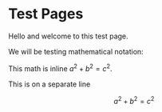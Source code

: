 # Test Pages

Hello and welcome to this test page.

We will be testing mathematical notation:

This math is inline $`a^2+b^2=c^2`$.

This is on a separate line

```math
a^2+b^2=c^2
```
